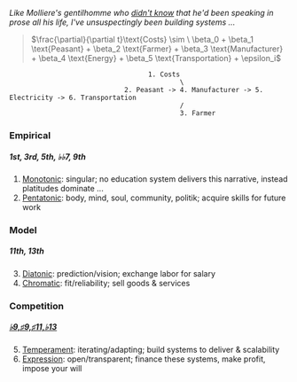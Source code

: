 *Like Molliere's gentilhomme who [didn't know](https://biu.primo.exlibrisgroup.com/discovery/fulldisplay?vid=972BIU_INST:972BIU&tab=LibraryCatalog&docid=alma990012322450205776&lang=en&context=L&adaptor=Local%20Search%20Engine&query=sub,exact,Death%20--%20Proof%20and%20certification,AND&mode=advanced&virtualBrowse=true) that he'd been speaking in prose all his life, I've unsuspectingly been building systems ...*
 
> $\frac{\partial}{\partial t}\text{Costs} \sim \ \beta_0 + \beta_1 \text{Peasant} + \beta_2 \text{Farmer} + \beta_3 \text{Manufacturer} + \beta_4 \text{Energy} + \beta_5 \text{Transportation} + \epsilon_i$

 
                                       1. Costs
                                               \
                                 2. Peasant -> 4. Manufacturer -> 5. Electricity -> 6. Transportation
                                               /
                                               3. Farmer



 
### Empirical
##### 1st, 3rd, 5th, ♭♭7, 9th
1. [Monotonic](https://www.youtube.com/watch?v=585IMBb14Kg): singular; no education system delivers this narrative, instead platitudes dominate ...
2. [Pentatonic](https://en.wikipedia.org/wiki/Seven_Samurai): body, mind, soul, community, politik; acquire skills for future work
### Model
##### 11th, 13th 
3. [Diatonic](https://en.wikipedia.org/wiki/The_Good,_the_Bad_and_the_Ugly): prediction/vision; exchange labor for salary
4. [Chromatic](https://en.wikipedia.org/wiki/No_Country_for_Old_Men): fit/reliability; sell goods & services
### Competition
##### [♭9,♯9,♯11,♭13](https://www.youtube.com/watch?v=sFTAjQ07vYc&t=332s) 
5. [Temperament](https://www.gutenberg.org/cache/epub/27458/pg27458-images.html): iterating/adapting; build systems to deliver & scalability
6. [Expression](https://www.youtube.com/watch?v=e4Vp7Fpv5BI): open/transparent; finance these systems, make profit, impose your will

 
